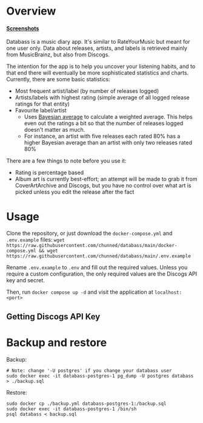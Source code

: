 # Overview

#### [Screenshots](./screenshots)

Databass is a music diary app. It's similar to RateYourMusic but meant for one user only. Data about releases, artists, and labels is retrieved mainly from MusicBrainz, but also from Discogs. 

The intention for the app is to help you uncover your listening habits, and to that end there will eventually be more sophisticated statistics and charts. Currently, there are some basic statistics:
- Most frequent artist/label (by number of releases logged)
- Artists/labels with highest rating (simple average of all logged release ratings for that entity)
- Favourite label/artist
  - Uses [Bayesian average](https://en.wikipedia.org/wiki/Bayesian_average) to calculate a weighted average. This helps even out the ratings a bit so that the number of releases logged doesn't matter as much.
  - For instance, an artist with five releases each rated 80% has a higher Bayesian average than an artist with only two releases rated 80%

There are a few things to note before you use it:
- Rating is percentage based
- Album art is currently best-effort; an attempt will be made to grab it from CoverArtArchive and Discogs, but you have no control over what art is picked unless you edit the release after the fact

# Usage
Clone the repository, or just download the `docker-compose.yml` and `.env.example` files: `wget https://raw.githubusercontent.com/chunned/databass/main/docker-compose.yml && wget https://raw.githubusercontent.com/chunned/databass/main/.env.example`

Rename `.env.example` to `.env` and fill out the required values. Unless you require a custom configuration, the only required values are the Discogs API key and secret.

Then, run `docker compose up -d` and visit the application at `localhost:<port>`

## Getting Discogs API Key


# Backup and restore
Backup:
```shell
# Note: change '-U postgres' if you change your databass user
sudo docker exec -it databass-postgres-1 pg_dump -U postgres databass > ./backup.sql
```
Restore:
```shell
sudo docker cp ./backup.yml databass-postgres-1:/backup.sql
sudo docker exec -it databass-postgres-1 /bin/sh 
psql databass < backup.sql
```